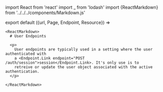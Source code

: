 import React from 'react'
import _ from 'lodash'
import {ReactMarkdown} from '../../../components/Markdown.js'

export default ({url, Page, Endpoint, Resource}) =>
  <Page url={url} name="User Endpoints">

    <ReactMarkdown>
      # User Endpoints

      <p>
        User endpoints are typically used in a setting where the user authenticated with
        a <Endpoint.Link endpoint="POST /auth/session">session</Endpoint.Link>. It's only use is to
        retreive or update the user object associated with the active authentication.
      </p>

    </ReactMarkdown>

  </Page>



